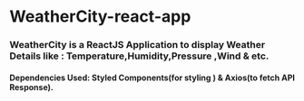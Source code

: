 # WeatherCity-react-app
<h3>WeatherCity is a ReactJS Application to display Weather Details  like : Temperature,Humidity,Pressure ,Wind &amp; etc.</h3>
<h4>Dependencies Used: Styled Components(for styling ) & Axios(to fetch API Response). </h4>

